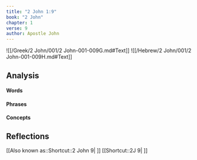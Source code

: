 ```yaml
---
title: "2 John 1:9"
book: "2 John"
chapter: 1
verse: 9
author: Apostle John
---
```

![[/Greek/2 John/001/2 John-001-009G.md#Text]]
![[/Hebrew/2 John/001/2 John-001-009H.md#Text]]

## Analysis

#### Words

#### Phrases

#### Concepts

## Reflections

[[Also known as::Shortcut::2 John 9| ]]
[[Shortcut::2J 9| ]]
